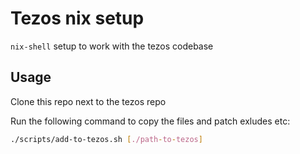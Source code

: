 # Tezos nix setup

`nix-shell` setup to work with the tezos codebase

## Usage

Clone this repo next to the tezos repo

Run the following command to copy the files and patch exludes etc:

```sh
./scripts/add-to-tezos.sh [./path-to-tezos]
```
